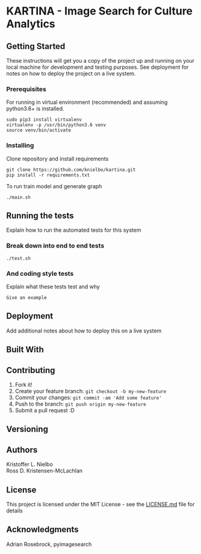 # KARTINA - Image Search for Culture Analytics #



## Getting Started

These instructions will get you a copy of the project up and running on your local machine for development and testing purposes. See deployment for notes on how to deploy the project on a live system.

### Prerequisites

For running in virtual environment (recommended) and assuming python3.6+ is installed.

```
sudo pip3 install virtualenv
virtualenv -p /usr/bin/python3.6 venv
source venv/bin/activate
```

### Installing

Clone repository and install requirements

```
git clone https://github.com/knielbo/kartina.git
pip install -r requirements.txt
```

To run train model and generate graph

```
./main.sh
```

## Running the tests

Explain how to run the automated tests for this system

### Break down into end to end tests

```
./test.sh
```

### And coding style tests

Explain what these tests test and why

```
Give an example
```

## Deployment

Add additional notes about how to deploy this on a live system

## Built With


## Contributing

1. Fork it!
2. Create your feature branch: `git checkout -b my-new-feature`
3. Commit your changes: `git commit -am 'Add some feature'`
4. Push to the branch: `git push origin my-new-feature`
5. Submit a pull request :D

## Versioning


## Authors
Kristoffer L. Nielbo  
Ross D. Kristensen-McLachlan

## License

This project is licensed under the MIT License - see the [LICENSE.md](LICENSE.md) file for details

## Acknowledgments

Adrian Rosebrock, pyimagesearch
